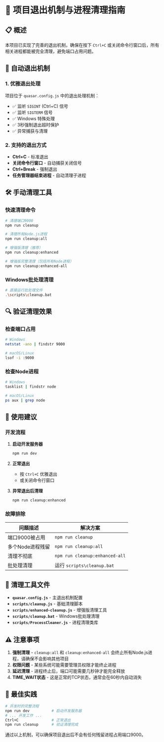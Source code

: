 # 🧹 项目退出机制与进程清理指南

## 📋 概述

本项目已实现了完善的退出机制，确保在按下 `Ctrl+C` 或关闭命令行窗口后，所有相关进程都能被完全清理，避免端口占用问题。

## 🔄 自动退出机制

### 1. 优雅退出处理
项目位于 `quasar.config.js` 中的退出处理机制：
- ✅ 监听 `SIGINT` (Ctrl+C) 信号
- ✅ 监听 `SIGTERM` 信号
- ✅ Windows 特殊处理
- ✅ 3秒强制退出超时保护
- ✅ 异常捕获与清理

### 2. 支持的退出方式
- **Ctrl+C** - 标准退出
- **关闭命令行窗口** - 自动捕获关闭信号
- **Ctrl+Break** - 强制退出
- **任务管理器结束进程** - 自动清理子进程

## 🛠️ 手动清理工具

### 快速清理命令
```bash
# 清理端口9000
npm run cleanup

# 清理所有Node.js进程
npm run cleanup:all

# 增强版清理（推荐）
npm run cleanup:enhanced

# 增强版完整清理（包括所有Node进程）
npm run cleanup:enhanced-all
```

### Windows批处理清理
```bash
# 直接运行批处理文件
.\scripts\cleanup.bat
```

## 🔍 验证清理效果

### 检查端口占用
```bash
# Windows
netstat -ano | findstr 9000

# macOS/Linux
lsof -i :9000
```

### 检查Node进程
```bash
# Windows
tasklist | findstr node

# macOS/Linux
ps aux | grep node
```

## 🚀 使用建议

### 开发流程
1. **启动开发服务器**
   ```bash
   npm run dev
   ```

2. **正常退出**
   - 按 `Ctrl+C` 优雅退出
   - 或关闭命令行窗口

3. **异常退出后清理**
   ```bash
   npm run cleanup:enhanced
   ```

### 故障排除

| 问题描述 | 解决方案 |
|---------|----------|
| 端口9000被占用 | `npm run cleanup` |
| 多个Node进程残留 | `npm run cleanup:all` |
| 清理不彻底 | `npm run cleanup:enhanced-all` |
| 批处理清理 | 运行 `scripts\cleanup.bat` |

## 📁 清理工具文件

- **`quasar.config.js`** - 主退出机制配置
- **`scripts/cleanup.js`** - 基础清理脚本
- **`scripts/enhanced-cleanup.js`** - 增强版清理工具
- **`scripts/cleanup.bat`** - Windows批处理清理
- **`scripts/ProcessCleaner.js`** - 进程清理类库

## ⚠️ 注意事项

1. **强制清理** - `cleanup:all` 和 `cleanup:enhanced-all` 会终止所有Node.js进程，请确保不会影响其他项目
2. **权限问题** - 某些系统可能需要管理员权限才能终止进程
3. **延迟清理** - 进程终止后，端口可能需要几秒钟才能完全释放
4. **TIME_WAIT状态** - 这是正常的TCP状态，通常会在60秒内自动消失

## 🎯 最佳实践

```bash
# 开发时的完整流程
npm run dev          # 启动开发服务器
# ... 开发工作 ...
Ctrl+C               # 正常退出
npm run cleanup      # 验证清理完成
```

通过以上机制，可以确保项目退出后不会有任何残留进程占用端口9000。